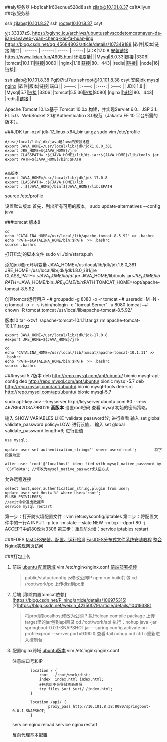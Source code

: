 ##aly服务器
i-bp1cah1r60ecnue528d8
ssh zjlab@10.101.8.37
cs1tAliyun
##zjy服务器

ssh zjlab@10.101.8.37
ssh root@10.101.8.37
csyt

yjt 33337zS.
https://xglync.icu/archives/ubuntusshvscodetomcatmaven-da-jian-javaweb-yuan-cheng-kai-fa-huan-jing
https://blog.csdn.net/qq_45684803/article/details/107349188
|软件|版本|链接|端口|
| :-----: | :-----: | :----: | :----: |
|JDK|17.0.8|[安装链接](https://www.jianshu.com/p/96c03c33d421) https://www.lixian.fun/4605.html [环境变量](https://blog.csdn.net/webrx/article/details/120678805)||
|Mysql|8.0.33|[链接](https://www.jianshu.com/p/13d71125eec4) |3306|
|tomcat|10.1.11|[链接](https://xglync.icu/archives/ubuntusshvscodetomcatmaven-da-jian-javaweb-yuan-cheng-kai-fa-huan-jing)|8080|
|nginx|1.18|[链接](https://cloud.tencent.com/developer/article/1623233)|80、443|
|redis||[链接](https://www.jianshu.com/p/96c03c33d421)||
|node|16|链接||

ssh zjlab@10.101.8.38
Pgj9i7itJ7up
ssh root@10.101.8.38
csyt
[安装jdk mysql nginx](https://www.jianshu.com/p/96c03c33d421)
|软件|版本|链接|端口|
| :-----: | :-----: | :----: | :----: |
|JDK|1.8|||
|Mysql|5.7|[链接](https://www.cnblogs.com/blogtech/p/17514887.html) |3306|
|tomcat|5.5.36|[链接](https://blog.51cto.com/wangguishe/5789152)|8080|
|nginx||[链接](https://cloud.tencent.com/developer/article/1623233)|80、443|
|redis||[链接](https://www.jianshu.com/p/96c03c33d421)||

Apache Tomcat 10.1.x基于 Tomcat 10.0.x 构建，并实现Servlet 6.0、JSP 3.1、EL 5.0、WebSocket 2.1和Authentication 3.0规范（Jakarta EE 10 平台所需的版本）。


###JDK
tar -xzvf jdk-17_linux-x64_bin.tar.gz
sudo vim /etc/profile
```
#/usr/local/lib/jdk/java是Java的安装路径
export JAVA_HOME=/usr/local/lib/jdk/jdk1.8.0_381
export JRE_HOME=${JAVA_HOME}/jre
export CLASSPATH=.:${JAVA_HOME}/lib/dt.jar:${JAVA_HOME}/lib/tools.jar
export PATH=${JAVA_HOME}/bin:$PATH


#高版本
export JAVA_HOME=/usr/local/lib/jdk/jdk-17.0.8
export CLASSPATH=.:${JAVA_HOME}/lib
export .:${JAVA_HOME}/bin:${JAVA_HOME}/lib:$PATH
```
source /etc/profile

设置默认版本
首先，列出所有可用的版本。
sudo update-alternatives --config java

###tomcat
版本8
```
cd
echo 'CATALINA_HOME=/usr/local/lib/apache-tomcat-8.5.92' >> .bashrc
echo 'PATH=$CATALINA_HOME/bin:$PATH' >> .bashrc
source .bashrc
```
打开启动的脚本文件
sudo vi ./bin/startup.sh

添加jdk和jre环境变量
JAVA_HOME=/usr/local/lib/jdk/jdk1.8.0_381
JRE_HOME=/usr/local/lib/jdk/jdk1.8.0_381/jre
CLASS_PATH=.:$JAVA_HOME/lib/dt.jar:$JAVA_HOME/lib/tools.jar:$JRE_HOME/lib
PATH=$JAVA_HOME/bin:$JRE_HOME/bin:$PATH
TOMCAT_HOME=/opt/apache-tomcat-8.5.92

创建tomcat运行用户
~# groupadd -g 8080 -o -r tomcat
~# useradd -M -N -g tomcat -o -r  -s /sbin/nologin -c "tomcat Server" -u 8080  tomcat
~# chown -R tomcat.tomcat /usr/local/lib/apache-tomcat-8.5.92/

版本10
tar -xzvf ./apache-tomcat-10.1.11.tar.gz
rm apache-tomcat-10.1.11.tar.gz

```
export JAVA_HOME=/usr/local/lib/jdk/jdk-17.0.8
#export JRE_HOME=${JAVA_HOME}/jre

cd
echo 'CATALINA_HOME=/usr/local/lib/tomcat/apache-tomcat-10.1.11' >> .bashrc
echo 'PATH=$CATALINA_HOME/bin:$PATH' >> .bashrc
source .bashrc
```

###mysql
5.7版本
deb http://repo.mysql.com/apt/ubuntu/ bionic mysql-apt-config
deb http://repo.mysql.com/apt/ubuntu/ bionic mysql-5.7
deb http://repo.mysql.com/apt/ubuntu/ bionic mysql-tools
deb-src http://repo.mysql.com/apt/ubuntu/ bionic mysql-5.7

sudo apt-key adv --keyserver hkp://keyserver.ubuntu.com:80 --recv 467B942D3A79BD29
**高版本**
设置root密码
查看 mysql 初始的密码策略，

输入 SHOW VARIABLES LIKE ‘validate_password%’; 进行查看
输入 set global validate_password.policy=LOW; 进行设值，
输入 set global validate_password.length=6; 进行设值，
```
use mysql; 
 
update user set authentication_string='' where user='root';      --将字段置为空
 
alter user 'root'@'localhost' identified with mysql_native_password by 'CSYTd@ta'; //修改为mysql_native_password认证方式
```
允许远程连接

```
select host,user,authentication_string,plugin from user;
update user set Host='%' where User='root';
FLUSH PRIVILEGES;
//exit命令退出数据库
service mysql restart
```
 第一步：打开防火墙配置文件：vim /etc/sysconfig/iptables
    第二步：将配置文件中的一行A INPUT -p tcp -m state --state NEW -m tcp --dport 80 -j ACCEPT中的80改为3306
    第三步：重启防火墙：service iptables restart

###FDFS
[fastDFS安装、配置、运行检测](https://blog.csdn.net/Zhou_Yulong/article/details/92802617)
[FastDFS分布式文件系统安装教程](https://blog.csdn.net/weixin_45525272/article/details/107748384?spm=a2c6h.12873639.article-detail.8.412e794baeF6mR)
[整合Nginx实现网页访问](https://juejin.cn/post/7039626576463413278)

###打包上传
1. 前端
      [ubuntu 配置跨域](https://blog.csdn.net/weixin_42603784/article/details/110084622)
      vim /etc/nginx/nginx.conf
   [前端部署视频](https://www.bilibili.com/video/BV17A411E7aE?p=3&vd_source=97cfd40444b798b8f268faf7fc3dd004)
   >public/statuc/config.js修改公网IP
   npm run build打包
   cd /root/work/pc
   上传dist到pc里
    
2. 后端
   [移除内置tomcat依赖] (https://blog.csdn.net/P_ning/article/details/106975315)
    [2]https://blog.csdn.net/weixin_42950079/article/details/104193881
    >将prod的localhost修改为公网IP
    执行clean compile package
    上传target里的jar包到api目录
    cd /root/work/api
    执行：nohup java -jar springboot-0.0.1-SNAPSHOT.jar --spring.config.activate.on-profile=prod --server.port=9090 &
    查看:tail nohup.out
    ctrl c重新进入控制台

3. 配置nginx跨域
   [ubuntu版本](https://blog.csdn.net/weixin_42603784/article/details/110084622)
   vim /etc/nginx/nginx.conf

    注意端口号和IP
    ```vim
            location / {
                root   /root/work/dist;
                index  index.html index.html;
                #开启后不会导致刷新白屏
                try_files $uri $uri/ /index.html;
            }

            location /api/ {
                    proxy_pass http://10.101.8.38:8080/springboot-0.0.1-SNAPSHOT;
            }
    ```
	service nginx reload
	service nginx restart

    [反向代理基本配置](https://zhuanlan.zhihu.com/p/514546639)
